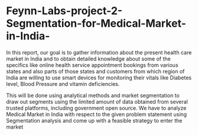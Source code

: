 # Feynn-Labs-project-2-Segmentation-for-Medical-Market-in-India-
<p>
In this report, our goal is to gather information about the present health care market in India and to obtain detailed knowledge about some of the specifics like online health service appointment bookings from various states and also 
parts of those states and customers from which region of India are willing to use smart devices for monitoring their vitals like Diabetes level, Blood Pressure and vitamin deficiencies. <br>

This will be done using analytical methods and market segmentation to draw out segments using the limited amount of data obtained from several trusted platforms, including government open source. 
We have to analyze Medical Market in India with respect to the given problem statement using Segmentation analysis and come up with a feasible strategy to enter the market
